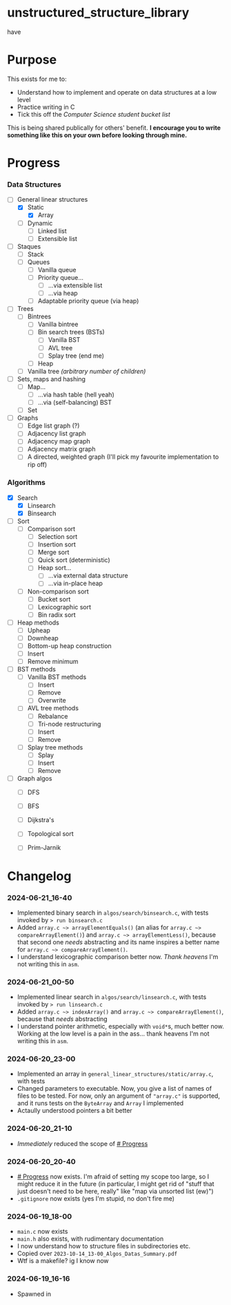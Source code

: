 # unstructured_structure_library
have



# Purpose
This exists for me to:
- Understand how to implement and operate on data structures at a low level
- Practice writing in C
- Tick this off the *Computer Science student bucket list*

This is being shared publically for others' benefit. **I encourage you to write something like this on your own before looking through mine.**



# Progress

### Data Structures

- [ ] General linear structures
    - [x] Static
        - [x] Array
    - [ ] Dynamic
        - [ ] Linked list
        - [ ] Extensible list
- [ ] Staques
    - [ ] Stack
    - [ ] Queues
        - [ ] Vanilla queue
        - [ ] Priority queue...
            - [ ] ...via extensible list
            - [ ] ...via heap
        - [ ] Adaptable priority queue (via heap)
- [ ] Trees
    - [ ] Bintrees
        - [ ] Vanilla bintree
        - [ ] Bin search trees (BSTs)
            - [ ] Vanilla BST
            - [ ] AVL tree
            - [ ] Splay tree (end me)
        - [ ] Heap
    - [ ] Vanilla tree *(arbitrary number of children)*
- [ ] Sets, maps and hashing
    - [ ] Map...
        - [ ] ...via hash table (hell yeah)
        - [ ] ...via (self-balancing) BST
    - [ ] Set
- [ ] Graphs
    - [ ] Edge list graph (?)
    - [ ] Adjacency list graph
    - [ ] Adjacency map graph
    - [ ] Adjacency matrix graph
    - [ ] A directed, weighted graph (I'll pick my favourite implementation to rip off)

### Algorithms

- [x] Search
    - [x] Linsearch
    - [x] Binsearch
- [ ] Sort
    - [ ] Comparison sort
        - [ ] Selection sort
        - [ ] Insertion sort
        - [ ] Merge sort
        - [ ] Quick sort (deterministic)
        - [ ] Heap sort...
            - [ ] ...via external data structure
            - [ ] ...via in-place heap
    - [ ] Non-comparison sort
        - [ ] Bucket sort
        - [ ] Lexicographic sort
        - [ ] Bin radix sort
- [ ] Heap methods
    - [ ] Upheap
    - [ ] Downheap
    - [ ] Bottom-up heap construction
    - [ ] Insert
    - [ ] Remove minimum
- [ ] BST methods
    - [ ] Vanilla BST methods
        - [ ] Insert
        - [ ] Remove
        - [ ] Overwrite
    - [ ] AVL tree methods
        - [ ] Rebalance
        - [ ] Tri-node restructuring
        - [ ] Insert
        - [ ] Remove
    - [ ] Splay tree methods
        - [ ] Splay
        - [ ] Insert
        - [ ] Remove
- [ ] Graph algos
    - [ ] DFS
    - [ ] BFS
    - [ ] Dijkstra's
    - [ ] Topological sort
    - [ ] Prim-Jarnik



# Changelog

### 2024-06-21_16-40
- Implemented binary search in `algos/search/binsearch.c`, with tests invoked by `> run binsearch.c`
- Added `array.c ~> arrayElementEquals()` (an alias for `array.c ~> compareArrayElement()`) and `array.c ~> arrayElementLess()`, because that second one *needs* abstracting and its name inspires a better name for `array.c ~> compareArrayElement()`.
- I understand lexicographic comparison better now. *Thank heavens* I'm not writing this in `asm`.

### 2024-06-21_00-50
- Implemented linear search in `algos/search/linsearch.c`, with tests invoked by `> run linsearch.c`
- Added `array.c ~> indexArray()` and `array.c ~> compareArrayElement()`, because that *needs* abstracting
- I understand pointer arithmetic, especially with `void*`s, much better now. Working at the low level is a pain in the ass... thank heavens I'm not writing this in `asm`.

### 2024-06-20_23-00
- Implemented an array in `general_linear_structures/static/array.c`, with tests
- Changed parameters to executable. Now, you give a list of names of files to be tested. For now, only an argument of `"array.c"` is supported, and it runs tests on the `ByteArray` and `Array` I implemented
- Actaully understood pointers a bit better

### 2024-06-20_21-10
- *Immediately* reduced the scope of [# Progress](#progress)

### 2024-06-20_20-40
- [# Progress](#progress) now exists. I'm afraid of setting my scope too large, so I might reduce it in the future (in particular, I might get rid of "stuff that just doesn't need to be here, really" like "map via unsorted list (ew)")
- `.gitignore` now exists (yes I'm stupid, no don't fire me)

### 2024-06-19_18-00
- `main.c` now exists
- `main.h` also exists, with rudimentary documentation
- I now understand how to structure files in subdirectories etc.
- Copied over `2023-10-14_13-00_Algos_Datas_Summary.pdf`
- Wtf is a makefile? ig I know now

### 2024-06-19_16-16
- Spawned in
